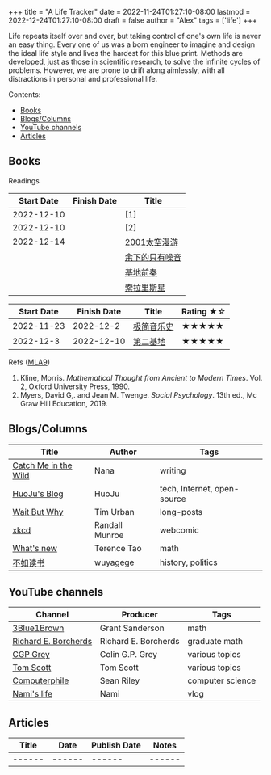 +++
title   = "A Life Tracker"
date    = 2022-11-24T01:27:10-08:00
lastmod = 2022-12-24T01:27:10-08:00
draft   = false
author  = "Alex"
tags    = ['life']
+++

Life repeats itself over and over, but taking control of one's own life is never an easy thing. Every one of us was a born engineer to imagine and design the ideal life style and lives the hardest for this blue print. Methods are developed, just as those in scientific research, to solve the infinite cycles of problems. However, we are prone to drift along aimlessly, with all distractions in personal and professional life. 

Contents:
* [Books](#books)
* [Blogs/Columns](#blogs/columns)
* [YouTube channels](#youtube-channels)
* [Articles](#articles)

## Books
Readings

| Start Date | Finish Date | Title                                                       |
|------------|-------------|-------------------------------------------------------------|
| 2022-12-10 |             | [1]                                                         |
| 2022-12-10 |             | [2]                                                         |
| 2022-12-14 |             | [2001太空漫游](https://book.douban.com/subject/30471298/)   |
|            |             | [余下的只有噪音](https://book.douban.com/subject/34978358/) |
|            |             | [基地前奏](https://book.douban.com/subject/26389893/)       |
|            |             | [索拉里斯星](https://book.douban.com/subject/35049755/)     |

| Start Date | Finish Date | Title                                                   | Rating ★☆ |
|------------|-------------|---------------------------------------------------------|-----------|
| 2022-11-23 | 2022-12-2   | [极简音乐史](https://book.douban.com/subject/27085977/) | ★★★★★     |
| 2022-12-3  | 2022-12-10  | [第二基地](https://book.douban.com/subject/26389894/)   | ★★★★★     |

Refs ([MLA9](https://owl.purdue.edu/owl/research_and_citation/mla_style/mla_formatting_and_style_guide/mla_works_cited_page_books.html))
1.  Kline, Morris. _Mathematical Thought from Ancient to Modern Times_. Vol. 2, Oxford University Press, 1990.
2.  Myers, David G,. and Jean M. Twenge. _Social Psychology_. 13th ed., Mc Graw Hill Education, 2019.

## Blogs/Columns
| Title                                                      | Author         | Tags                        |
|------------------------------------------------------------|----------------|-----------------------------|
| [Catch Me in the Wild](https://nananadanada.substack.com/) | Nana           | writing                     |
| [HuoJu's Blog](https://jhuo.ca/)                           | HuoJu          | tech, Internet, open-source |
| [Wait But Why](https://waitbutwhy.com/)                    | Tim Urban      | long-posts                  |
| [xkcd](https://xkcd.com/)                                  | Randall Munroe | webcomic                    |
| [What's new](https://terrytao.wordpress.com/)              | Terence Tao    | math                        |
| [不如读书](https://wuyagege.substack.com/)                 | wuyagege       | history, politics           |

## YouTube channels
| Channel                                                                 | Producer             | Tags             |
|-------------------------------------------------------------------------|----------------------|------------------|
| [3Blue1Brown](https://www.youtube.com/@3blue1brown)                     | Grant Sanderson      | math             |
| [Richard E. Borcherds](https://www.youtube.com/@richarde.borcherds7998) | Richard E. Borcherds | graduate math    |
| [CGP Grey](https://www.youtube.com/@CGPGrey)                            | Colin G.P. Grey      | various topics   |
| [Tom Scott](https://www.youtube.com/@TomScottGo)                        | Tom Scott            | various topics   |
| [Computerphile](https://www.youtube.com/@Computerphile)                 | Sean Riley           | computer science |
| [Nami's life](https://www.youtube.com/@naminokurashi)                   | Nami                 | vlog             |

## Articles
| Title  | Date   | Publish Date | Notes  |
|--------|--------|--------------|--------|
| ------ | ------ | ------       | ------ |
